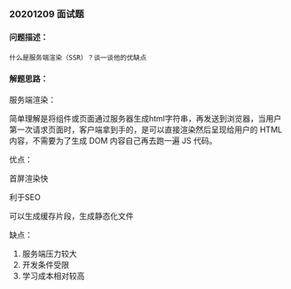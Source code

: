 ### 20201209 面试题

#### 问题描述：

```
什么是服务端渲染（SSR）？谈一谈他的优缺点
```

#### 解题思路：

服务端渲染：

简单理解是将组件或页面通过服务器生成html字符串，再发送到浏览器，当用户第一次请求页面时，客户端拿到手的，是可以直接渲染然后呈现给用户的 HTML 内容，不需要为了生成 DOM 内容自己再去跑一遍 JS 代码。



优点：

首屏渲染快

利于SEO

可以生成缓存片段，生成静态化文件



缺点：

1. 服务端压力较大
2. 开发条件受限
3. 学习成本相对较高